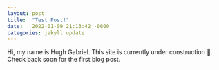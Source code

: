 ```yaml
---
layout: post
title:  "Test Post!"
date:   2022-01-09 21:13:42 -0600
categories: jekyll update
---
```

Hi, my name is Hugh Gabriel. This site is currently under construction 🚧. Check back soon for the first blog post.